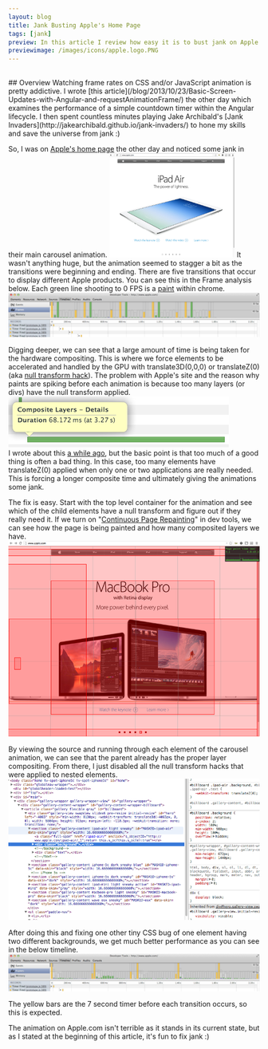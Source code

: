 ```yaml
---
layout: blog
title: Jank Busting Apple's Home Page
tags: [jank]
preview: In this article I review how easy it is to bust jank on Apple.com's home page.
previewimage: /images/icons/apple.logo.PNG
---
```

<br/>
## Overview
Watching frame rates on CSS and/or JavaScript animation is pretty addictive. I wrote [this article](/blog/2013/10/23/Basic-Screen-Updates-with-Angular-and-requestAnimationFrame/) the other day which examines the
performance of a simple countdown timer within the Angular lifecycle. I then spent countless minutes playing
Jake Archibald's [Jank Invaders](http://jakearchibald.github.io/jank-invaders/) to hone my skills and save the universe from jank :)

So, I was on [Apple's home page](http://apple.com) the other day and noticed some jank in their main carousel animation.
[<img src="/images/posts/2013-10-26/apple.home.PNG" alt="apple home page" style="width:50%" class="margin10">](/images/posts/2013-10-26/apple.home.PNG)
It wasn't anything huge, but the
animation seemed to stagger a bit as the transitions were beginning and ending. There are five transitions that occur to display different
Apple products. You can see this in the Frame analysis below. Each green line shooting to 0 FPS is a [paint](https://developers.google.com/chrome-developer-tools/docs/timeline#painting_events) within chrome.
[<img src="/images/posts/2013-10-26/apple.com.jank.PNG" alt="bad fps jank" class="marginTop10 max-width-100">](/images/posts/2013-10-26/apple.com.jank.PNG)

Digging deeper, we can see that a large amount of time is being taken for the hardware compositing. This is where we force elements to be accelerated and
 handled by the GPU with translate3D(0,0,0) or translateZ(0) (aka [null transform hack](http://aerotwist.com/blog/on-translate3d-and-layer-creation-hacks/)).
 The problem with Apple's site and the reason why paints are spiking before each animation is because too many layers (or divs) have the null transform applied.
 <img src="/images/posts/2013-10-26/composite.PNG" alt="layer composite time" class="margin10 max-width-100"/>
 <br/>
 I wrote about this [a while ago](http://www.html5rocks.com/en/mobile/optimization-and-performance/), but the basic point is that too much of a good thing is often a bad thing. In this case, too many elements have translateZ(0)
 applied when only one or two applications are really needed. This is forcing a longer composite time and ultimately giving the animations some jank.

 The fix is easy. Start with the top level container for the animation and see which of the child elements have a null transform and figure out if they really need it.
 If we turn on "[Continuous Page Repainting](http://updates.html5rocks.com/2013/02/Profiling-Long-Paint-Times-with-DevTools-Continuous-Painting-Mode)" in dev tools, we can see how the page is being painted and how many composited layers we have.
 [<img src="/images/posts/2013-10-26/apple-paint.PNG" alt="bad fps jank" class="marginTop10 max-width-100">](/images/posts/2013-10-26/apple-paint.PNG)

 By viewing the source and running through each element of the carousel animation, we can see that the parent already has the proper layer compositing.
 From there, I just disabled all the null transform hacks that were applied to nested elements.
 [<img src="/images/posts/2013-10-26/apple.markup.PNG" alt="apple home page markup" class="marginTop10 max-width-100">](/images/posts/2013-10-26/apple.markup.PNG)

 After doing this and fixing one other tiny CSS bug of one element having two different backgrounds, we get much better performance as you can see in the
 below timeline.
 [<img src="/images/posts/2013-10-26/apple.com.no.jank.PNG" alt="apple home page markup" class="marginTop10 max-width-100">](/images/posts/2013-10-26/apple.com.no.jank.PNG)

 The yellow bars are the 7 second timer before each transition occurs, so this is expected.

 The animation on Apple.com isn't terrible as it stands in its current state, but as I stated at the beginning of this article, it's fun to fix jank :)

 <br/>
 <br/>







<br/>
<br/>
